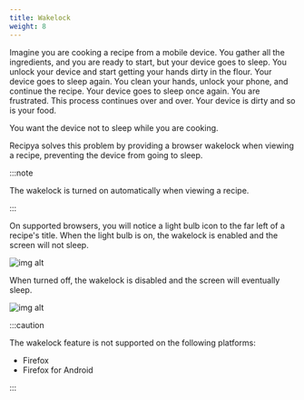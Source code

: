 ```yaml
---
title: Wakelock
weight: 8
---
```


Imagine you are cooking a recipe from a mobile device. You gather all the ingredients, and you are ready to start, 
but your device goes to sleep. You unlock your device and start getting your hands dirty in the flour. Your device 
goes to sleep again. You clean your hands, unlock your phone, and continue the recipe. Your device goes to sleep 
once again. You are frustrated. This process continues over and over. Your device is dirty and so is your food.

You want the device not to sleep while you are cooking.

Recipya solves this problem by providing a browser wakelock when viewing a recipe, preventing the device from 
going to sleep.

:::note

The wakelock is turned on automatically when viewing a recipe.

:::

On supported browsers, you will notice a light bulb icon to the far left of a recipe's title. When the light bulb 
is on, the wakelock is enabled and the screen will not sleep.

![img alt](/img/features/wakelock-on.png)

When turned off, the wakelock is disabled and the screen will eventually sleep.

![img alt](/img/features/wakelock-off.png)

:::caution

The wakelock feature is not supported on the following platforms:
- Firefox
- Firefox for Android

:::